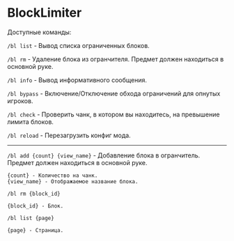 # BlockLimiter

Доступные команды:

`/bl list` - Вывод списка ограниченных блоков.

`/bl rm` - Удаление блока из огранчителя. Предмет должен находиться в основной руке.

`/bl info` - Вывод информативного сообщения.

`/bl bypass` - Включение/Отключение обхода ограничений для опнутых игроков.

`/bl check` - Проверить чанк, в котором вы находитесь, на превышение лимита блоков.

`/bl reload` - Перезагрузить конфиг мода.

---

`/bl add {count} {view_name}` - Добавление блока в огранчитель. Предмет должен находиться в основной руке.

```
{count} - Количество на чанк.
{view_name} - Отображаемое название блока.
```

`/bl rm {block_id}`

```
{block_id} - Блок.
```

`/bl list {page}`

```
{page} - Страница.
```
